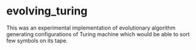 # evolving_turing
This was an experimental implementation of evolutionary algorithm generating configurations of Turing machine which would be able to sort few symbols on its tape.
